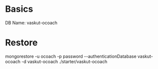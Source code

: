 # Basics
DB Name: vaskut-ocoach

# Restore
mongorestore -u ocoach -p password --authenticationDatabase vaskut-ocoach -d vaskut-ocoach ./starter/vaskut-ocoach